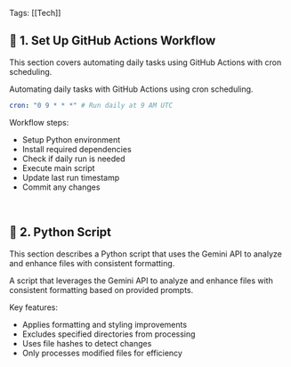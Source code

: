 Tags: [[Tech]]

## 🚀 1. Set Up GitHub Actions Workflow

This section covers automating daily tasks using GitHub Actions with cron scheduling.

Automating daily tasks with GitHub Actions using cron scheduling.

```yaml
cron: "0 9 * * *" # Run daily at 9 AM UTC
```

Workflow steps:
- Setup Python environment
- Install required dependencies
- Check if daily run is needed
- Execute main script
- Update last run timestamp
- Commit any changes

<br>

## 🐍 2. Python Script

This section describes a Python script that uses the Gemini API to analyze and enhance files with consistent formatting.

A script that leverages the Gemini API to analyze and enhance files with consistent formatting based on provided prompts.

Key features:
- Applies formatting and styling improvements
- Excludes specified directories from processing
- Uses file hashes to detect changes
- Only processes modified files for efficiency